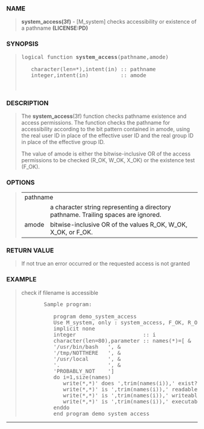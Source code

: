 <?
<body>
<!DOCTYPE html PUBLIC "-//W3C//DTD XHTML 1.0 Transitional//EN"
    "http://www.w3.org/TR/xhtml1/DTD/xhtml1-transitional.dtd">

<html xmlns="http://www.w3.org/1999/xhtml">
<head>
  <meta name="generator" content="HTML Tidy for Cygwin (vers 25 March 2009), see www.w3.org" />

  <title></title>
</head>

<body>
  <div id="Container">
    <div id="Content">
      <div class="c5"></div><a name="0"></a>

      <h3><a name="0">NAME</a></h3>

      <blockquote>
        <b>system_access(3f)</b> - [M_system] checks accessibility or existence of a pathname <b>(LICENSE:PD)</b>
      </blockquote><a name="contents" id="contents"></a> <a name="6"></a>

      <h3><a name="6">SYNOPSIS</a></h3>

      <blockquote>
        <pre>
logical function <b>system_access</b>(pathname,amode)
<br />   character(len=*),intent(in) :: pathname
   integer,intent(in)          :: amode
<br />
</pre>
      </blockquote><a name="2"></a>

      <h3><a name="2">DESCRIPTION</a></h3>

      <blockquote>
        <p>The <b>system_access</b>(3f) function checks pathname existence and access permissions. The function checks the pathname for accessibility
        according to the bit pattern contained in amode, using the real user ID in place of the effective user ID and the real group ID in place of the
        effective group ID.</p>

        <p>The value of amode is either the bitwise-inclusive OR of the access permissions to be checked (R_OK, W_OK, X_OK) or the existence test
        (F_OK).</p>
      </blockquote><a name="3"></a>

      <h3><a name="3">OPTIONS</a></h3>

      <blockquote>
        <table cellpadding="3">
          <tr valign="top">
            <td class="c6" colspan="2">pathname</td>
          </tr>

          <tr valign="top">
            <td width="6%"></td>

            <td>a character string representing a directory pathname. Trailing spaces are ignored.</td>
          </tr>

          <tr valign="top">
            <td class="c6" width="6%" nowrap="nowrap">amode</td>

            <td valign="bottom">bitwise-inclusive OR of the values R_OK, W_OK, X_OK, or F_OK.</td>
          </tr>
        </table>
      </blockquote><a name="4"></a>

      <h3><a name="4">RETURN VALUE</a></h3>

      <blockquote>
        If not true an error occurred or the requested access is not granted
      </blockquote><a name="5"></a>

      <h3><a name="5">EXAMPLE</a></h3>

      <blockquote>
        check if filename is accessible
        <pre>
       Sample program:
<br />          program demo_system_access
          Use M_system, only : system_access, F_OK, R_OK, W_OK, X_OK
          implicit none
          integer                     :: i
          character(len=80),parameter :: names(*)=[ &amp;
          '/usr/bin/bash   ', &amp;
          '/tmp/NOTTHERE   ', &amp;
          '/usr/local      ', &amp;
          '.               ', &amp;
          'PROBABLY_NOT    ']
          do i=1,size(names)
             write(*,*)' does ',trim(names(i)),' exist?    ', system_access(names(i),F_OK)
             write(*,*)' is ',trim(names(i)),' readable?     ', system_access(names(i),R_OK)
             write(*,*)' is ',trim(names(i)),' writeable?    ', system_access(names(i),W_OK)
             write(*,*)' is ',trim(names(i)),' executable?   ', system_access(names(i),X_OK)
          enddo
          end program demo_system_access
</pre>
      </blockquote>
      <hr />
    </div>
  </div>
</body>
</html>
